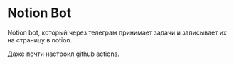 # Notion Bot

Notion bot, который через телеграм принимает задачи и записывает их на страницу в notion.

Даже почти настроил github actions.